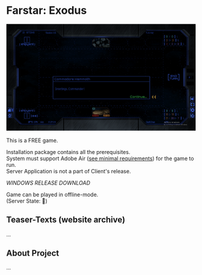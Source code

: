 # Farstar: Exodus  
  
  ![preview1](screenshots/fs_mid.png)  
  
This is a FREE game.  
  
Installation package contains all the prerequisites.  
System must support Adobe Air ([see minimal requirements](https://uwm.edu/software/adobe-air-and-runtime-distribution/)) for the game to run.  
Server Application is not a part of Client's release.  
  
_WINDOWS RELEASE DOWNLOAD_  
  
Game can be played in offline-mode.  
(Server State: :red_circle:)  
  
## Teaser-Texts (website archive)  
  
...  
  
## About Project  
  
...  
  
